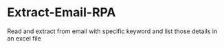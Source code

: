 # Extract-Email-RPA
Read and extract from email with specific keyword and list those details in an excel file
